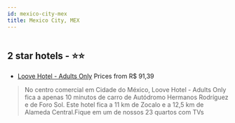 ```yaml
---
id: mexico-city-mex
title: Mexico City, MEX
---
```


<center><img src="https://i.travelapi.com/hotels/36000000/35640000/35640000/35639929/9221953e_z.jpg" alt="" /></center>


##  2 star hotels - ⭐️⭐️

-    [Loove Hotel - Adults Only](https://us.hurb.com/hotels/mexico-city/loove-hotel-adults-only-HT-IRP1?cmp=18055) Prices from R$ 91,39
   > No centro comercial em Cidade do México, Loove Hotel - Adults Only fica a apenas 10 minutos de carro de Autódromo Hermanos Rodríguez e de Foro Sol.  Este hotel fica a 11 km de Zocalo e a 12,5 km de Alameda Central.Fique em um de nossos 23 quartos com TVs 
